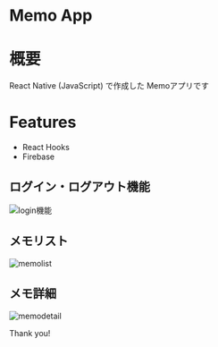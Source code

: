 Memo App
=====================
# 概要

React Native (JavaScript) で作成した Memoアプリです

# Features

- React Hooks
- Firebase

## ログイン・ログアウト機能
![login機能](https://user-images.githubusercontent.com/74953312/117369115-6a679980-aeff-11eb-9ea1-7ae60af49398.png)
## メモリスト
![memolist](https://user-images.githubusercontent.com/74953312/117369236-9c78fb80-aeff-11eb-9240-1f602968aa55.png)
## メモ詳細
![memodetail](https://user-images.githubusercontent.com/74953312/117369344-c0d4d800-aeff-11eb-9f45-68e06bb1b8ba.png)


Thank you!
